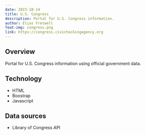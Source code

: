 ```yaml
---
date: 2023-10-14
title: U.S. Congress
description: Portal for U.S. Congress information.
author: Elias Fretwell
feat-img: congress.png
link: https://congress.civichackingagency.org
---
```


## Overview

Portal for U.S. Congress information using official government data.

## Technology

* HTML
* Boostrap
* Javascript

## Data sources

* Library of Congress API